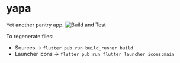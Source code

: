 # yapa

Yet another pantry app. ![Build and Test](https://github.com/mdolinin/yapa/workflows/Build%20and%20Test/badge.svg)

To regenerate files:
* Sources -> `flutter pub run build_runner build`
* Launcher icons -> `flutter pub run flutter_launcher_icons:main`